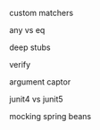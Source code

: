 custom matchers

any vs eq

deep stubs

verify

argument captor

junit4 vs junit5

mocking spring beans

